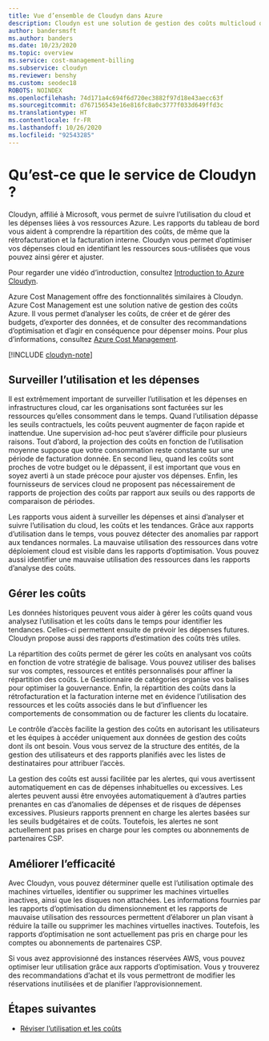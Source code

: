 ```yaml
---
title: Vue d’ensemble de Cloudyn dans Azure
description: Cloudyn est une solution de gestion des coûts multicloud qui vous aide à utiliser Azure et autres ressources cloud.
author: bandersmsft
ms.author: banders
ms.date: 10/23/2020
ms.topic: overview
ms.service: cost-management-billing
ms.subservice: cloudyn
ms.reviewer: benshy
ms.custom: seodec18
ROBOTS: NOINDEX
ms.openlocfilehash: 74d171a4c694f6d720ec3882f97d18e43aecc63f
ms.sourcegitcommit: d767156543e16e816fc8a0c3777f033d649ffd3c
ms.translationtype: HT
ms.contentlocale: fr-FR
ms.lasthandoff: 10/26/2020
ms.locfileid: "92543285"
---
```

# <a name="what-is-the-cloudyn-service"></a>Qu’est-ce que le service de Cloudyn ?

Cloudyn, affilié à Microsoft, vous permet de suivre l’utilisation du cloud et les dépenses liées à vos ressources Azure. Les rapports du tableau de bord vous aident à comprendre la répartition des coûts, de même que la rétrofacturation et la facturation interne. Cloudyn vous permet d’optimiser vos dépenses cloud en identifiant les ressources sous-utilisées que vous pouvez ainsi gérer et ajuster.

Pour regarder une vidéo d’introduction, consultez [Introduction to Azure Cloudyn](https://azure.microsoft.com/resources/videos/azure-cost-management-overview-and-demo/).
 
Azure Cost Management offre des fonctionnalités similaires à Cloudyn. Azure Cost Management est une solution native de gestion des coûts Azure. Il vous permet d’analyser les coûts, de créer et de gérer des budgets, d’exporter des données, et de consulter des recommandations d’optimisation et d’agir en conséquence pour dépenser moins. Pour plus d’informations, consultez [Azure Cost Management](../cost-management-billing-overview.md).
 
[!INCLUDE [cloudyn-note](../../../includes/cloudyn-note.md)]

## <a name="monitor-usage-and-spending"></a>Surveiller l’utilisation et les dépenses

Il est extrêmement important de surveiller l’utilisation et les dépenses en infrastructures cloud, car les organisations sont facturées sur les ressources qu’elles consomment dans le temps. Quand l’utilisation dépasse les seuils contractuels, les coûts peuvent augmenter de façon rapide et inattendue. Une supervision ad-hoc peut s’avérer difficile pour plusieurs raisons. Tout d’abord, la projection des coûts en fonction de l’utilisation moyenne suppose que votre consommation reste constante sur une période de facturation donnée. En second lieu, quand les coûts sont proches de votre budget ou le dépassent, il est important que vous en soyez averti à un stade précoce pour ajuster vos dépenses. Enfin, les fournisseurs de services cloud ne proposent pas nécessairement de rapports de projection des coûts par rapport aux seuils ou des rapports de comparaison de périodes.

Les rapports vous aident à surveiller les dépenses et ainsi d’analyser et suivre l’utilisation du cloud, les coûts et les tendances. Grâce aux rapports d’utilisation dans le temps, vous pouvez détecter des anomalies par rapport aux tendances normales. La mauvaise utilisation des ressources dans votre déploiement cloud est visible dans les rapports d’optimisation. Vous pouvez aussi identifier une mauvaise utilisation des ressources dans les rapports d’analyse des coûts.

## <a name="manage-costs"></a>Gérer les coûts

Les données historiques peuvent vous aider à gérer les coûts quand vous analysez l’utilisation et les coûts dans le temps pour identifier les tendances. Celles-ci permettent ensuite de prévoir les dépenses futures. Cloudyn propose aussi des rapports d’estimation des coûts très utiles.

La répartition des coûts permet de gérer les coûts en analysant vos coûts en fonction de votre stratégie de balisage. Vous pouvez utiliser des balises sur vos comptes, ressources et entités personnalisés pour affiner la répartition des coûts. Le Gestionnaire de catégories organise vos balises pour optimiser la gouvernance. Enfin, la répartition des coûts dans la rétrofacturation et la facturation interne met en évidence l’utilisation des ressources et les coûts associés dans le but d’influencer les comportements de consommation ou de facturer les clients du locataire.

Le contrôle d’accès facilite la gestion des coûts en autorisant les utilisateurs et les équipes à accéder uniquement aux données de gestion des coûts dont ils ont besoin. Vous vous servez de la structure des entités, de la gestion des utilisateurs et des rapports planifiés avec les listes de destinataires pour attribuer l’accès.

La gestion des coûts est aussi facilitée par les alertes, qui vous avertissent automatiquement en cas de dépenses inhabituelles ou excessives. Les alertes peuvent aussi être envoyées automatiquement à d’autres parties prenantes en cas d’anomalies de dépenses et de risques de dépenses excessives. Plusieurs rapports prennent en charge les alertes basées sur les seuils budgétaires et de coûts. Toutefois, les alertes ne sont actuellement pas prises en charge pour les comptes ou abonnements de partenaires CSP.

## <a name="improve-efficiency"></a>Améliorer l’efficacité

Avec Cloudyn, vous pouvez déterminer quelle est l’utilisation optimale des machines virtuelles, identifier ou supprimer les machines virtuelles inactives, ainsi que les disques non attachées. Les informations fournies par les rapports d’optimisation du dimensionnement et les rapports de mauvaise utilisation des ressources permettent d’élaborer un plan visant à réduire la taille ou supprimer les machines virtuelles inactives. Toutefois, les rapports d’optimisation ne sont actuellement pas pris en charge pour les comptes ou abonnements de partenaires CSP.

Si vous avez approvisionné des instances réservées AWS, vous pouvez optimiser leur utilisation grâce aux rapports d’optimisation. Vous y trouverez des recommandations d’achat et ils vous permettront de modifier les réservations inutilisées et de planifier l’approvisionnement.


## <a name="next-steps"></a>Étapes suivantes

- [Réviser l’utilisation et les coûts](tutorial-review-usage.md)
